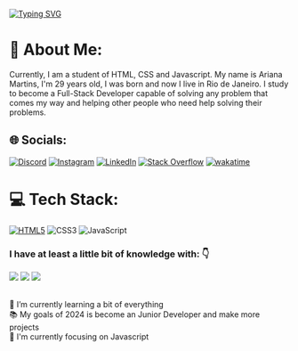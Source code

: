 <!-- //HEADER// -->
[![Typing SVG](https://readme-typing-svg.herokuapp.com?font=Kanit&color=414141&background=FFFFFF00&vCenter=true&lines=%F0%9F%91%8B+Hello+World!!;%E2%98%95+My+name+is+Ariana+Martins+;Welcome+to+my+GitHub+Profile)](https://git.io/typing-svg)

# 💫 About Me:
Currently, I am a student of HTML, CSS and Javascript. My name is Ariana Martins, I'm 29 years old, I was born and now I live in Rio de Janeiro.
  I study to become a Full-Stack Developer capable of solving any problem that comes my way and helping other people who need help solving their problems.


## 🌐 Socials:
[![Discord](https://img.shields.io/badge/Discord-%237289DA.svg?logo=discord&logoColor=white)](https) [![Instagram](https://img.shields.io/badge/Instagram-%23E4405F.svg?logo=Instagram&logoColor=white)](https://instagram.com/martins__ari) [![LinkedIn](https://img.shields.io/badge/LinkedIn-%230077B5.svg?logo=linkedin&logoColor=white)](https://linkedin.com/in/souarianasilva) [![Stack Overflow](https://img.shields.io/badge/-Stackoverflow-FE7A16?logo=stack-overflow&logoColor=white)](https:) [![wakatime](https://wakatime.com/badge/user/bbd7934c-a4c4-4b31-b008-4c6c2dd2da70.svg)](https:)

# 💻 Tech Stack:
[![HTML5](https://img.shields.io/badge/html5-orange?style=flat-square&logo=html5&logoColor=white)](#) ![CSS3](https://img.shields.io/badge/css3-%231572B6.svg?style=flat-square&logo=css3&logoColor=white) ![JavaScript](https://img.shields.io/badge/javascript-gray?style=flat-square&logo=javascript&logoColor=yellow) 

### I have at least a little bit of knowledge with: 👇
<p>
<img src="https://img.shields.io/badge/HTML5-E34F26?style=for-the-badge&logo=html5&logoColor=white">
<img src="https://img.shields.io/badge/CSS3-1572B6?style=for-the-badge&logo=css3&logoColor=white">
<img src="https://img.shields.io/badge/JavaScript-F7DF1E?style=for-the-badge&logo=javascript&logoColor=black">
</p>

<br>
🌱 I’m currently learning a bit of everything 
<br>
📚 My goals of 2024 is become an Junior Developer and make more projects
<br>
📙 I'm currently focusing on Javascript


